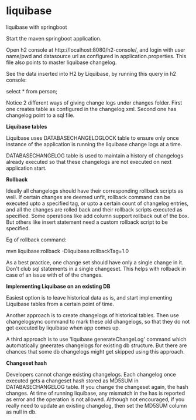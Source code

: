 # liquibase
liquibase with springboot

Start the maven springboot application.

Open h2 console at http://localhost:8080/h2-console/, and login with user name/pwd 
and datasource url as configured in application.properties. 
This file also points to master liquibase changelog.

See the data inserted into H2 by Liquibase, by running this query in h2 console:

select * from person;

Notice 2 different ways of giving change logs under changes folder.
First one creates table as configured in the changelog xml.
Second one has changelog point to a sql file.

**Liquibase tables**

Liquibase uses DATABASECHANGELOGLOCK table to ensure only once instance of 
the application is running the liquibase change logs at a time.

DATABASECHANGELOG table is used to maintain a history of changelogs already executed
so that these changelogs are not executed on next application start.

**Rollback**

Ideally all changelogs should have their corresponding rollback scripts as well.
If certain changes are deemed unfit, rollback command can be executed upto a specified tag,
or upto a certain count of changelog entries, 
and all the changes are rolled back and their rollback scripts executed as specified.
Some operations like add column support rollback out of the box. But others like insert statement
need a custom rollback script to be specified.

Eg of rollback command:

mvn liquibase:rollback -Dliquibase.rollbackTag=1.0

As a best practice, one change set should have only a single change in it. 
Don't club sql statements in a single changeset.
This helps with rollback in case of an issue with of of the changes.

**Implementing Liquibase on an existing DB**

Easiest option is to leave historical data as is, and start implementing Liquibase tables from a certain point of time.

Another approach is to create changelogs of historical tables. 
Then use changelogsync command to mark these old changelogs, so that they do not get executed by liquibase when app comes up.

A third approach is to use 'liquibase generateChangeLog' command which automatically gneerates changelogs for existing db structure.
But there are chances that some db changelogs might get skipped using this approach.

**Changeset hash**

Developers cannot change existing changelogs. Each changelog once executed gets a changeset hash
stored as MD5SUM in DATABASECHANGELOG table. 
If you change the changeset again, the hash changes.
At time of running liquibase, any mismatch in the has is reported as error
and the operation is not allowed.
Although not encouraged, if you really need to update an existing changelog, then set the MD5SUM column as null in db.






